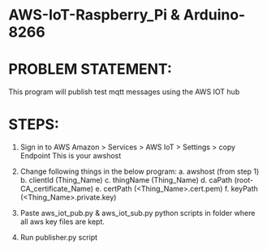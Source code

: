 # AWS-IoT-Raspberry_Pi & Arduino-8266
 
# PROBLEM STATEMENT:
This program will publish test mqtt messages using the AWS IOT hub

# STEPS:

1. Sign in to AWS Amazon > Services > AWS IoT > Settings > copy Endpoint
    This is your awshost
 
2. Change following things in the below program:
    a. awshost   (from step 1)
    b. clientId  (Thing_Name)
    c. thingName (Thing_Name)
    d. caPath    (root-CA_certificate_Name)
    e. certPath  (<Thing_Name>.cert.pem)
    f. keyPath   (<Thing_Name>.private.key)
 
3. Paste aws_iot_pub.py & aws_iot_sub.py python scripts in folder where all aws key files are kept. 
5. Run publisher.py script


